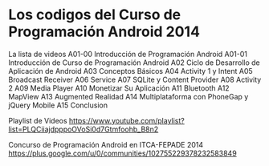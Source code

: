 Los codigos del Curso de Programación Android 2014
===========================

La lista de videos
A01-00 Introducción de Programación Android
A01-01 Introducción de Curso de Programación Android
A02 Ciclo de Desarrollo de Aplicación de Android
A03 Conceptos Básicos
A04 Activity 1 y Intent
A05 Broadcast Receiver
A06 Service
A07 SQLite y Content Provider
A08 Activity 2
A09 Media Player
A10 Monetizar Su Aplicación
A11 Bluetooth
A12 MapView
A13 Augmented Realidad
A14 Multiplataforma con PhoneGap y jQuery Mobile
A15 Conclusion

Playlist de Videos
https://www.youtube.com/playlist?list=PLQCiiajdpppoOVoSi0d7Gtmfoohb_B8n2

Concurso de Programación Android en ITCA-FEPADE 2014
https://plus.google.com/u/0/communities/102755229378232583849
